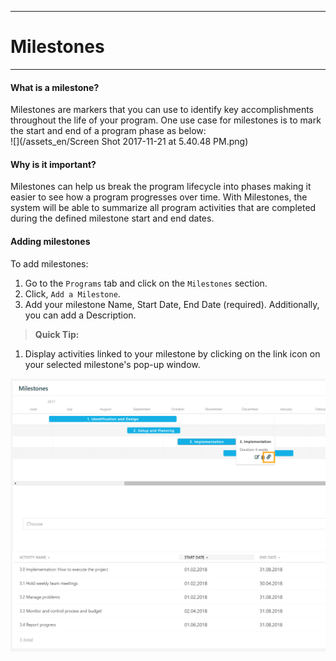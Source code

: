 ****
# Milestones
---

#### What is a milestone?
Milestones are markers that you can use to identify key accomplishments throughout the life of your program. One use case for milestones is to mark the start and end of a program phase as below:  
![](/assets_en/Screen Shot 2017-11-21 at 5.40.48 PM.png)

#### Why is it important?
Milestones can help us break the program lifecycle into phases making it easier to see how a program progresses over time. With Milestones, the system will be able to summarize all program activities that are completed during the defined milestone start and end dates.

#### Adding milestones
To add milestones:

1. Go to the `Programs` tab and click on the `Milestones` section.
2. Click, `Add a Milestone`.
3. Add your milestone Name, Start Date, End Date (required). Additionally, you can add a Description.

> **Quick Tip:** 
1. Display activities linked to your milestone by clicking on the link icon on your selected milestone's pop-up window.

![](/assets/milestones.PNG)
